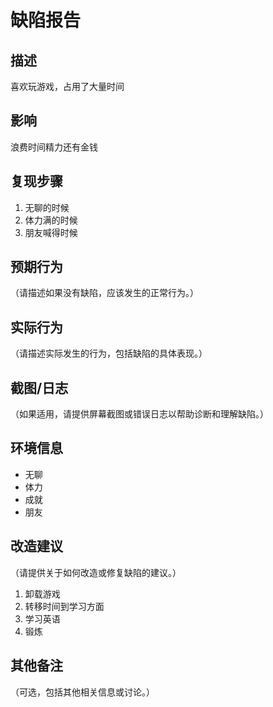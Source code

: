 # 缺陷报告

## 描述

喜欢玩游戏，占用了大量时间

## 影响

浪费时间精力还有金钱

## 复现步骤

1. 无聊的时候
2. 体力满的时候
3. 朋友喊得时候

## 预期行为

（请描述如果没有缺陷，应该发生的正常行为。）

## 实际行为

（请描述实际发生的行为，包括缺陷的具体表现。）

## 截图/日志

（如果适用，请提供屏幕截图或错误日志以帮助诊断和理解缺陷。）

## 环境信息

- 无聊
- 体力
- 成就
- 朋友

## 改造建议

（请提供关于如何改造或修复缺陷的建议。）

1. 卸载游戏
2. 转移时间到学习方面
3. 学习英语
4. 锻炼

## 其他备注

（可选，包括其他相关信息或讨论。）
